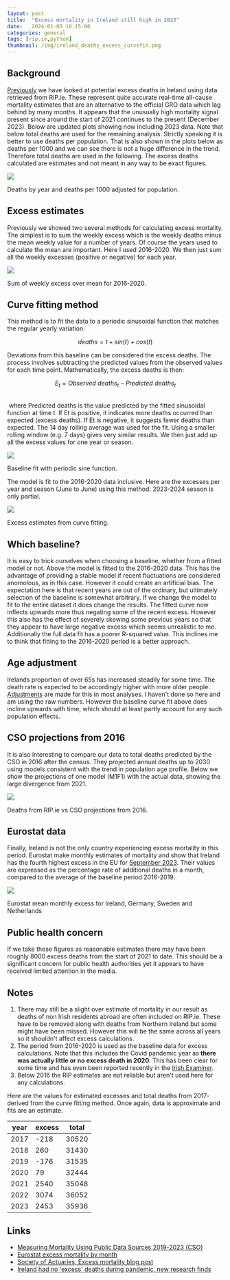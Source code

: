 ```yaml
---
layout: post
title:  "Excess mortality in Ireland still high in 2023"
date:   2024-01-05 10:15:00
categories: general
tags: [rip.ie,python]
thumbnail: /img/ireland_deaths_excess_curvefit.png
---
```


## Background

[Previously](/general/ireland-excess-deaths-2022) we have looked at potential excess deaths in Ireland using data retrieved from RIP.ie. These represent quite accurate real-time all-cause mortality estimates that are an alternative to the official GRO data which lag behind by many months. It appears that the unusually high mortality signal present since around the start of 2021 continues to the present (December 2023). Below are updated plots showing now including 2023 data. Note that below total deaths are used for the remaining analysis. Strictly speaking it is better to use deaths per population. That is also shown in the plots below as deaths per 1000 and we can see there is not a huge difference in the trend. Therefore total deaths are used in the following. The excess deaths calculated are estimates and not meant in any way to be exact figures.

<div style="width: auto;">
 <a href="/img/ireland_deaths_byyear_2023.png"> <img class="small-scaled" src="/img/ireland_deaths_byyear_2023.png"></a>  
   <p class="caption"> Deaths by year and deaths per 1000 adjusted for population.</p>
</div>

## Excess estimates

Previously we showed two several methods for calculating excess mortality. The simplest is to sum the weekly excess which is the weekly deaths minus the mean weekly value for a number of years. Of course the years used to calculate the mean are important. Here I used 2016-2020. We then just sum all the weekly excesses (positive or negative) for each year.

<div style="width: auto;">
 <a href="/img/ireland_deaths_excess_estimates_weeklysum_2023.png"> <img class="small-scaled" src="/img/ireland_deaths_excess_estimates_weeklysum_2023.png"></a>  
   <p class="caption">Sum of weekly excess over mean for 2016-2020.</p>
</div>

## Curve fitting method

This method is to fit the data to a periodic sinusoidal function that matches the regular yearly variation:

$$deaths = t + sin(t) + cos(t)$$

Deviations from this baseline can be considered the excess deaths. The process involves subtracting the predicted values from the observed values for each time point. Mathematically, the excess deaths is then:

$$E_t = Observed\ deaths_t − Predicted\ deaths_t$$

<br>​
where Predicted deaths is the value predicted by the fitted sinusoidal function at time t. If Et is positive, it indicates more deaths occurred than expected (excess deaths). If Et is negative, it suggests fewer deaths than expected. The 14 day rolling average was used for the fit. Using a smaller rolling window (e.g. 7 days) gives very similar results. We then just add up all the excess values for one year or season. 

<div style="width: auto;">
 <a href="/img/ireland_deaths_periodic_fit_2023.png"> <img class="scaled" src="/img/ireland_deaths_periodic_fit_2023.png"></a>  
   <p class="caption">Baseline fit with periodic sine function.</p>
</div>

The model is fit to the 2016-2020 data inclusive. Here are the excesses per year and season (June to June) using this method. 2023-2024 season is only partial.

<div style="width: auto;">
 <a href="/img/ireland_deaths_excess_estimates_2023.png"> <img class="scaled" src="/img/ireland_deaths_excess_estimates_2023.png"></a>  
   <p class="caption">Excess estimates from curve fitting.</p>
</div>

## Which baseline?

It is easy to trick ourselves when choosing a baseline, whether from a fitted model or not. Above the model is fitted to the 2016-2020 data. This has the advantage of providing a stable model if recent fluctuations are considered anomolous, as in this case. However it could create an artificial bias. The expectation here is that recent years are out of the ordinary, but ultimately selection of the baseline is somewhat arbitrary. If we change the model to fit to the entire dataset it does change the results. The fitted curve now inflects upwards more thus negating some of the recent excess. However this also has the effect of severely skewing some previous years so that they appear to have large negative excess which seems unrealistic to me. Additionally the full data fit has a poorer R-squared value. This inclines me to think that fitting to the 2016-2020 period is a better approach.

## Age adjustment

Irelands proportion of over 65s has increased steadily for some time. The death rate is expected to be accordingly higher with more older people. [Adjustments](https://en.wikipedia.org/wiki/Age_adjustment) are made for this in most analyses. I haven't done so here and am using the raw numbers. However the baseline curve fit above does incline upwards with time, which should at least partly account for any such population effects. 

## CSO projections from 2016

It is also interesting to compare our data to total deaths predicted by the CSO in 2016 after the census. They projected annual deaths up to 2030 using models consistent with the trend in population age profile. Below we show the projections of one model (M1F1) with the actual data, showing the large divergence from 2021.

<div style="width: auto;">
 <a href="/img/ireland_deaths_ripie_vs_cso_projections.png"> <img class="scaled" src="/img/ireland_deaths_ripie_vs_cso_projections.png"></a>  
   <p class="caption">Deaths from RIP.ie vs CSO projections from 2016.</p>
</div>

## Eurostat data

Finally, Ireland is not the only country experiencing excess mortality in this period. Eurostat make monthly estimates of mortality and show that Ireland has the fourth highest excess in the EU for [September 2023](https://ec.europa.eu/eurostat/statistics-explained/images/8/8b/Figure_1_Monthly_excess_mortality_in_SeptemberV2.png). Their values are expressed as the percentage rate of additional deaths in a month, compared to the average of the baseline period 2016-2019.

<div style="width: auto;">
 <a href="/img/eurostat_monthly_excess_2023.png"> <img class="scaled" src="/img/eurostat_monthly_excess_2023.png"></a>  
   <p class="caption">Eurostat mean monthly excess for Ireland, Germany, Sweden and Netherlands</p>
</div>

## Public health concern

If we take these figures as reasonable estimates there may have been roughly 8000 excess deaths from the start of 2021 to date. This should be a significant concern for public health authorities yet it appears to have received limited attention in the media.

## Notes

1. There may still be a slight over estimate of mortality in our result as deaths of non Irish residents abroad are often included on RIP.ie. These have to be removed along with deaths from Northern Ireland but some might have been missed. However this will be the same across all years so it shouldn't affect excess calculations.
2. The period from 2016-2020 is used as the baseline data for excess calculations. Note that this includes the Covid pandemic year as **there was actually little or no excess death in 2020**. This has been clear for some time and has even been reported recently in the [Irish Examiner](https://www.irishexaminer.com/news/arid-41300326.html).
3. Below 2016 the RIP estimates are not reliable but aren't used here for any calculations.

Here are the values for estimated excesses and total deaths from 2017- derived from the curve fitting method. Once again, data is approximate and fits are an estimate.

| year    | excess | total |
|---------|--------|-------|
| 2017    | -218   | 30520 |
| 2018    | 260    | 31430 | 
| 2019    | -176   | 31535 |
| 2020    | 79     | 32444 |
| 2021    | 2540   | 35048 |
| 2022    | 3074   | 36052 |
| 2023    | 2453   | 35936 |

## Links

* [Measuring Mortality Using Public Data Sources 2019-2023 (CSO)](https://www.cso.ie/en/releasesandpublications/fp/fp-mpds/measuringmortalityusingpublicdatasources2019-2023october2019-june2023/)
* [Eurostat excess mortality by month](https://ec.europa.eu/eurostat/databrowser/view/demo_mexrt__custom_8980386/default/table?lang=en)
* [Society of Actuaries, Excess mortality blog post](https://web.actuaries.ie/excess-mortality-blog-post-17)
* [Ireland had no 'excess' deaths during pandemic, new research finds](https://www.irishexaminer.com/news/arid-41300326.html)